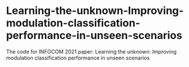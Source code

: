 # Learning-the-unknown-Improving-modulation-classification-performance-in-unseen-scenarios
The code for INFOCOM 2021 paper: Learning the unknown: Improving modulation classification performance in unseen scenarios
